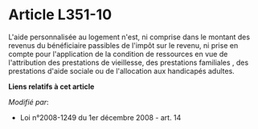 # Article L351-10

L'aide personnalisée au logement n'est, ni comprise dans le montant des revenus du bénéficiaire passibles de l'impôt sur le
revenu, ni prise en compte pour l'application de la condition de ressources en vue de l'attribution des prestations de
vieillesse, des prestations familiales                              , des prestations d'aide sociale ou de l'allocation aux
handicapés adultes.

**Liens relatifs à cet article**

_Modifié par_:

  - Loi n°2008-1249 du 1er décembre 2008 - art. 14
